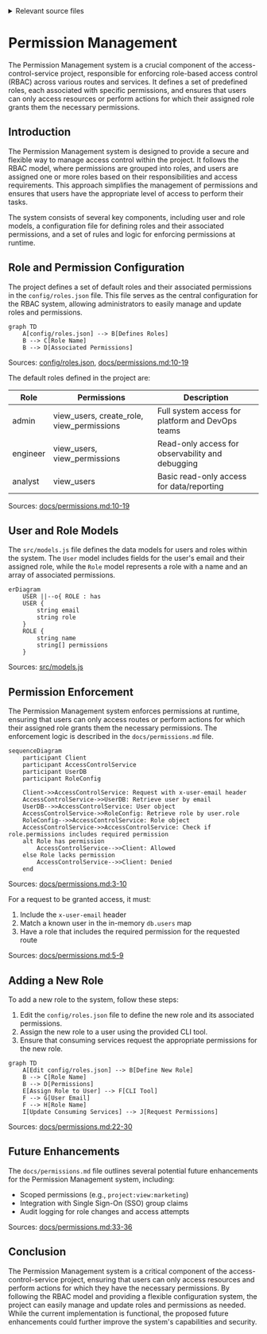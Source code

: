 <details>
<summary>Relevant source files</summary>

The following files were used as context for generating this wiki page:

- [config/roles.json](https://github.com/aanickode/access-control-service/blob/main/config/roles.json)
- [src/models.js](https://github.com/aanickode/access-control-service/blob/main/src/models.js)
- [docs/permissions.md](https://github.com/aanickode/access-control-service/blob/main/docs/permissions.md)

</details>

# Permission Management

The Permission Management system is a crucial component of the access-control-service project, responsible for enforcing role-based access control (RBAC) across various routes and services. It defines a set of predefined roles, each associated with specific permissions, and ensures that users can only access resources or perform actions for which their assigned role grants them the necessary permissions.

## Introduction

The Permission Management system is designed to provide a secure and flexible way to manage access control within the project. It follows the RBAC model, where permissions are grouped into roles, and users are assigned one or more roles based on their responsibilities and access requirements. This approach simplifies the management of permissions and ensures that users have the appropriate level of access to perform their tasks.

The system consists of several key components, including user and role models, a configuration file for defining roles and their associated permissions, and a set of rules and logic for enforcing permissions at runtime.

## Role and Permission Configuration

The project defines a set of default roles and their associated permissions in the `config/roles.json` file. This file serves as the central configuration for the RBAC system, allowing administrators to easily manage and update roles and permissions.

```mermaid
graph TD
    A[config/roles.json] --> B[Defines Roles]
    B --> C[Role Name]
    B --> D[Associated Permissions]
```

Sources: [config/roles.json](), [docs/permissions.md:10-19]()

The default roles defined in the project are:

| Role     | Permissions                                 | Description                                      |
|----------|----------------------------------------------|--------------------------------------------------|
| admin    | view_users, create_role, view_permissions   | Full system access for platform and DevOps teams |
| engineer | view_users, view_permissions                | Read-only access for observability and debugging |
| analyst  | view_users                                  | Basic read-only access for data/reporting        |

Sources: [docs/permissions.md:10-19]()

## User and Role Models

The `src/models.js` file defines the data models for users and roles within the system. The `User` model includes fields for the user's email and their assigned role, while the `Role` model represents a role with a name and an array of associated permissions.

```mermaid
erDiagram
    USER ||--o{ ROLE : has
    USER {
        string email
        string role
    }
    ROLE {
        string name
        string[] permissions
    }
```

Sources: [src/models.js]()

## Permission Enforcement

The Permission Management system enforces permissions at runtime, ensuring that users can only access routes or perform actions for which their assigned role grants them the necessary permissions. The enforcement logic is described in the `docs/permissions.md` file.

```mermaid
sequenceDiagram
    participant Client
    participant AccessControlService
    participant UserDB
    participant RoleConfig

    Client->>AccessControlService: Request with x-user-email header
    AccessControlService->>UserDB: Retrieve user by email
    UserDB-->>AccessControlService: User object
    AccessControlService->>RoleConfig: Retrieve role by user.role
    RoleConfig-->>AccessControlService: Role object
    AccessControlService->>AccessControlService: Check if role.permissions includes required permission
    alt Role has permission
        AccessControlService-->>Client: Allowed
    else Role lacks permission
        AccessControlService-->>Client: Denied
    end
```

Sources: [docs/permissions.md:3-10]()

For a request to be granted access, it must:

1. Include the `x-user-email` header
2. Match a known user in the in-memory `db.users` map
3. Have a role that includes the required permission for the requested route

Sources: [docs/permissions.md:5-9]()

## Adding a New Role

To add a new role to the system, follow these steps:

1. Edit the `config/roles.json` file to define the new role and its associated permissions.
2. Assign the new role to a user using the provided CLI tool.
3. Ensure that consuming services request the appropriate permissions for the new role.

```mermaid
graph TD
    A[Edit config/roles.json] --> B[Define New Role]
    B --> C[Role Name]
    B --> D[Permissions]
    E[Assign Role to User] --> F[CLI Tool]
    F --> G[User Email]
    F --> H[Role Name]
    I[Update Consuming Services] --> J[Request Permissions]
```

Sources: [docs/permissions.md:22-30]()

## Future Enhancements

The `docs/permissions.md` file outlines several potential future enhancements for the Permission Management system, including:

- Scoped permissions (e.g., `project:view:marketing`)
- Integration with Single Sign-On (SSO) group claims
- Audit logging for role changes and access attempts

Sources: [docs/permissions.md:33-36]()

## Conclusion

The Permission Management system is a critical component of the access-control-service project, ensuring that users can only access resources and perform actions for which they have the necessary permissions. By following the RBAC model and providing a flexible configuration system, the project can easily manage and update roles and permissions as needed. While the current implementation is functional, the proposed future enhancements could further improve the system's capabilities and security.